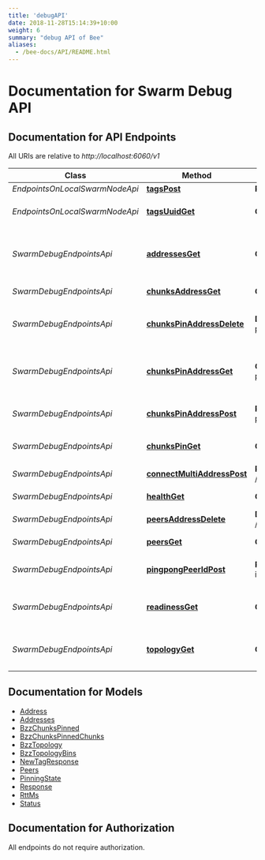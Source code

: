```yaml
---
title: 'debugAPI'
date: 2018-11-28T15:14:39+10:00
weight: 6
summary: "debug API of Bee"
aliases:
  - /bee-docs/API/README.html
---
```

# Documentation for Swarm Debug API

<a name="documentation-for-api-endpoints"></a>
## Documentation for API Endpoints

All URIs are relative to *http://localhost:6060/v1*

Class | Method | HTTP request | Description
------------ | ------------- | ------------- | -------------
*EndpointsOnLocalSwarmNodeApi* | [**tagsPost**](Apis/EndpointsOnLocalSwarmNodeApi.html#tagspost) | **POST** /tags | Create Tag
*EndpointsOnLocalSwarmNodeApi* | [**tagsUuidGet**](Apis/EndpointsOnLocalSwarmNodeApi.html#tagsuuidget) | **GET** /tags/{uuid} | Get Tag information using UUid
*SwarmDebugEndpointsApi* | [**addressesGet**](Apis/SwarmDebugEndpointsApi.html#addressesget) | **GET** /addresses | Get overlay and underlay addresses of the node
*SwarmDebugEndpointsApi* | [**chunksAddressGet**](Apis/SwarmDebugEndpointsApi.html#chunksaddressget) | **GET** /chunks/{address} | Get chunk address
*SwarmDebugEndpointsApi* | [**chunksPinAddressDelete**](Apis/SwarmDebugEndpointsApi.html#chunkspinaddressdelete) | **DELETE** /chunks-pin/{address} | Unpin chunk with given address
*SwarmDebugEndpointsApi* | [**chunksPinAddressGet**](Apis/SwarmDebugEndpointsApi.html#chunkspinaddressget) | **GET** /chunks-pin/{address} | Get pinning status of chunk with given address
*SwarmDebugEndpointsApi* | [**chunksPinAddressPost**](Apis/SwarmDebugEndpointsApi.html#chunkspinaddresspost) | **POST** /chunks-pin/{address} | Pin chunk with given address
*SwarmDebugEndpointsApi* | [**chunksPinGet**](Apis/SwarmDebugEndpointsApi.html#chunkspinget) | **GET** /chunks-pin/ | Get list of pinned chunks
*SwarmDebugEndpointsApi* | [**connectMultiAddressPost**](Apis/SwarmDebugEndpointsApi.html#connectmultiaddresspost) | **POST** /connect/{multiAddress} | Connect to address
*SwarmDebugEndpointsApi* | [**healthGet**](Apis/SwarmDebugEndpointsApi.html#healthget) | **GET** /health | Get health of node
*SwarmDebugEndpointsApi* | [**peersAddressDelete**](Apis/SwarmDebugEndpointsApi.html#peersaddressdelete) | **DELETE** /peers/{address} | Remove peer
*SwarmDebugEndpointsApi* | [**peersGet**](Apis/SwarmDebugEndpointsApi.html#peersget) | **GET** /peers | Get a list of peers
*SwarmDebugEndpointsApi* | [**pingpongPeerIdPost**](Apis/SwarmDebugEndpointsApi.html#pingpongpeeridpost) | **POST** /pingpong/{peer-id} | Try connection to node
*SwarmDebugEndpointsApi* | [**readinessGet**](Apis/SwarmDebugEndpointsApi.html#readinessget) | **GET** /readiness | Get readiness state of node
*SwarmDebugEndpointsApi* | [**topologyGet**](Apis/SwarmDebugEndpointsApi.html#topologyget) | **GET** /topology | Get topology of known network


<a name="documentation-for-models"></a>
## Documentation for Models

 - [Address](.//Models/Address.html)
 - [Addresses](.//Models/Addresses.html)
 - [BzzChunksPinned](.//Models/BzzChunksPinned.html)
 - [BzzChunksPinnedChunks](.//Models/BzzChunksPinnedChunks.html)
 - [BzzTopology](.//Models/BzzTopology.html)
 - [BzzTopologyBins](.//Models/BzzTopologyBins.html)
 - [NewTagResponse](.//Models/NewTagResponse.html)
 - [Peers](.//Models/Peers.html)
 - [PinningState](.//Models/PinningState.html)
 - [Response](.//Models/Response.html)
 - [RttMs](.//Models/RttMs.html)
 - [Status](.//Models/Status.html)



<a name="documentation-for-authorization"></a>
## Documentation for Authorization

All endpoints do not require authorization.
